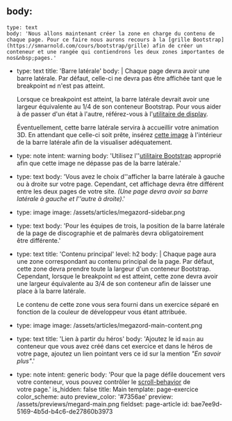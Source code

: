 body:
  -
    type: text
    body: 'Nous allons maintenant créer la zone en charge du contenu de chaque page. Pour ce faire nous aurons recours à la [grille Bootstrap](https://smnarnold.com/cours/bootstrap/grille) afin de créer un conteneur et une rangée qui contiendrons les deux zones importantes de nos&nbsp;pages.'
  -
    type: text
    title: 'Barre latérale'
    body: |
      Chaque page devra avoir une barre latérale. Par défaut, celle-ci ne devra pas être affichée tant que le breakpoint `md` n'est pas&nbsp;atteint. 
      
      Lorsque ce breakpoint est atteint, la barre latérale devrait avoir une largeur équivalente au 1/4 de son conteneur Bootstrap. Pour vous aider à de passer d'un état à l'autre, référez-vous à l'[utilitaire de&nbsp;display](http://smnarnold.com/cours/bootstrap/utilitaires#display).
      
      Éventuellement, cette barre latérale servira à accueillir votre animation 3D. En attendant que celle-ci soit prête, insérez [cette image](https://i.imgur.com/maLPGgu.png) à l'intérieur de la barre latérale afin de la visualiser&nbsp;adéquatement.
  -
    type: note
    intent: warning
    body: 'Utilisez l''[utilitaire Bootstrap](http://smnarnold.com/cours/bootstrap/utilitaires#image-responsive) approprié afin que cette image ne dépasse pas de la barre&nbsp;latérale.'
  -
    type: text
    body: 'Vous avez le choix d''afficher la barre latérale à gauche ou à droite sur votre page. Cependant, cet affichage devra être différent entre les deux pages de votre site. _(Une page devra avoir sa barre latérale à gauche et l''autre à&nbsp;droite)_.'
  -
    type: image
    image: /assets/articles/megazord-sidebar.png
  -
    type: text
    body: 'Pour les équipes de trois, la position de la barre latérale de la page de discographie et de palmarès devra obligatoirement être&nbsp;différente.'
  -
    type: text
    title: 'Contenu principal'
    level: h2
    body: |
      Chaque page aura une zone correspondant au contenu principal de la page. Par défaut, cette zone devra prendre toute la largeur d'un conteneur Bootstrap. Cependant, lorsque le breakpoint `md` est atteint, cette zone devra avoir une largeur équivalente au 3/4 de son conteneur afin de laisser une place à la barre&nbsp;latérale.
      
      Le contenu de cette zone vous sera fourni dans un exercice séparé en fonction de la couleur de développeur vous étant&nbsp;attribuée.
  -
    type: image
    image: /assets/articles/megazord-main-content.png
  -
    type: text
    title: 'Lien à partir du héros'
    body: 'Ajoutez le id `main` au conteneur que vous avez créé dans cet exercice et dans le héros de votre page, ajoutez un lien pointant vers ce id sur la mention _"En savoir plus"_.'
  -
    type: note
    intent: generic
    body: 'Pour que la page défile doucement vers votre conteneur, vous pouvez contrôler le [scroll-behavior](https://smnarnold.com/cours/html/ancre#vers-une-section-de-la-page-courante) de votre&nbsp;page.'
is_hidden: false
title: Main
template: page-exercice
color_scheme: auto
preview_color: '#7356ae'
preview: /assets/previews/megard-main.png
fieldset: page-article
id: bae7ee9d-5169-4b5d-b4c6-de27860b3973
